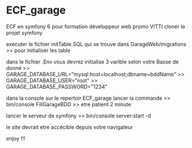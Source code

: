 # ECF_garage
ECF en symfony 6 pour formation développeur web  promo  VITTI
cloner le projet symfony 

executer le fichier initTable.SQL qui se trouve dans  GarageWeb/migrations
      >> pour initialiser les table
      
dans le fichier .Env vous devrez initialise 3 varible selon votre Basse de donné
      >> GARAGE_DATABASE_URL="mysql:host=localhost;dbname=bddName" 
      >> GARAGE_DATABASE_USER="root"
      >> GARAGE_DATABASE_PASSWORD="1234"

dans la console sur le repertoir ECF_garage lancer la commande
      >> bin/console FillGarageBDD 
      >> etre patient 2 minute

lancer le serveur de symfony 
      >> bin/console server:start -d

le site devrait etre accécible depuis votre navigateur 

enjoy !!!
